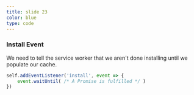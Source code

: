 ```yaml
---
title: slide 23
color: blue
type: code
---
```

### Install Event

We need to tell the service worker that we aren't done installing until we populate our cache.

```javascript
self.addEventListener('install', event => {
    event.waitUntil( /* A Promise is fulfilled */ )
})
```
